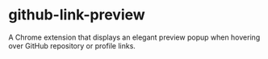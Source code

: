 # github-link-preview
A Chrome extension that displays an elegant preview popup when hovering over GitHub repository or profile links.
